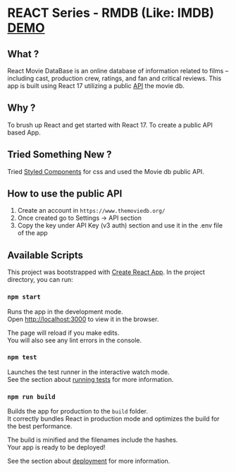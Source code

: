 # REACT Series - RMDB (Like: IMDB) [DEMO](https://react-movie-jbx.netlify.app)


## What ?

React Movie DataBase is an online database of information related to films – including cast, production crew, ratings, and fan and critical reviews. This app is built using React 17 utilizing a public [API](https://themoviedb.org/) the movie db.

## Why ?

To brush up React and get started with React 17. To create a public API based App.


## Tried Something New ?

Tried [Styled Components](https://styled-components.com/) for css and used the Movie db public API.

## How to use the public API

1. Create an account in `https://www.themoviedb.org/`
2. Once created go to Settings -> API section
3. Copy the key under API Key (v3 auth) section and use it in the .env file of the app


## Available Scripts

This project was bootstrapped with [Create React App](https://github.com/facebook/create-react-app). In the project directory, you can run:

### `npm start`

Runs the app in the development mode.<br />
Open [http://localhost:3000](http://localhost:3000) to view it in the browser.

The page will reload if you make edits.<br />
You will also see any lint errors in the console.

### `npm test`

Launches the test runner in the interactive watch mode.<br />
See the section about [running tests](https://facebook.github.io/create-react-app/docs/running-tests) for more information.

### `npm run build`

Builds the app for production to the `build` folder.<br />
It correctly bundles React in production mode and optimizes the build for the best performance.

The build is minified and the filenames include the hashes.<br />
Your app is ready to be deployed!

See the section about [deployment](https://facebook.github.io/create-react-app/docs/deployment) for more information.
